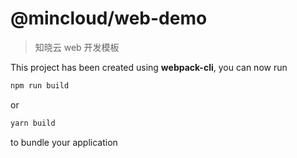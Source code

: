 # @mincloud/web-demo

> 知晓云 web 开发模板

This project has been created using **webpack-cli**, you can now run

``` bash
npm run build
```

or

``` bash
yarn build
```

to bundle your application
